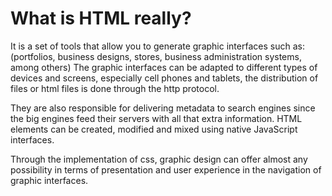 # What is HTML really?

It is a set of tools that allow you to generate graphic interfaces such as: (portfolios, business designs, stores, business administration systems, among others) The graphic interfaces can be adapted to different types of devices and screens, especially cell phones and tablets, the distribution of files or html files is done through the http protocol.

They are also responsible for delivering metadata to search engines since the big engines feed their servers with all that extra information. HTML elements can be created, modified and mixed using native JavaScript interfaces.

Through the implementation of css, graphic design can offer almost any possibility in terms of presentation and user experience in the navigation of graphic interfaces.

